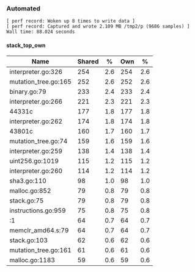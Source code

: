 ### Automated

```
[ perf record: Woken up 8 times to write data ]
[ perf record: Captured and wrote 2.109 MB /tmp2/p (9686 samples) ]
Wall time: 88.024 seconds
```

#### stack_top_own

Name                                                 | Shared |   %   | Own |   %
-----------------------------------------------------|--------|-------|-----|------
interpreter.go:326                                   |    254 |   2.6 | 254 |   2.6
mutation_tree.go:165                                 |    252 |   2.6 | 252 |   2.6
binary.go:79                                         |    233 |   2.4 | 233 |   2.4
interpreter.go:266                                   |    221 |   2.3 | 221 |   2.3
44331c                                               |    177 |   1.8 | 177 |   1.8
interpreter.go:262                                   |    174 |   1.8 | 174 |   1.8
43801c                                               |    160 |   1.7 | 160 |   1.7
mutation_tree.go:74                                  |    159 |   1.6 | 159 |   1.6
interpreter.go:259                                   |    138 |   1.4 | 138 |   1.4
uint256.go:1019                                      |    115 |   1.2 | 115 |   1.2
interpreter.go:260                                   |    114 |   1.2 | 114 |   1.2
sha3.go:110                                          |     98 |   1.0 |  98 |   1.0
malloc.go:852                                        |     79 |   0.8 |  79 |   0.8
stack.go:75                                          |     79 |   0.8 |  79 |   0.8
instructions.go:959                                  |     75 |   0.8 |  75 |   0.8
<autogenerated>:1                                    |     64 |   0.7 |  64 |   0.7
memclr_amd64.s:79                                    |     64 |   0.7 |  64 |   0.7
stack.go:103                                         |     62 |   0.6 |  62 |   0.6
mutation_tree.go:161                                 |     61 |   0.6 |  61 |   0.6
malloc.go:1183                                       |     59 |   0.6 |  59 |   0.6
